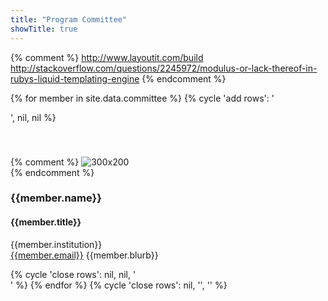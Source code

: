 ```yaml
---
title: "Program Committee"
showTitle: true
---
```


{% comment %}
http://www.layoutit.com/build
http://stackoverflow.com/questions/2245972/modulus-or-lack-thereof-in-rubys-liquid-templating-engine
{% endcomment %}

{% for member in site.data.committee %}
  {% cycle 'add rows': '<div class="row">', nil, nil %}
<div class="col-md-4">
<div class="thumbnail" style="padding-top: 40px;">
{% comment %}
		<img alt="300x200"
      src="{{site.base}}/images/committee/{{member.image}}"
      {% if member.rotation %}
      style="margin-top:-30px; margin-bottom: -30px; -webkit-transform: rotate({{member.rotation}}deg); -moz-transform: rotate({{member.rotation}}deg);"
      {% else %}
      style="-webkit-transform: rotate(90deg); -moz-transform: rotate(90deg);"
      {% endif %}
      />
      <br/>
      {% endcomment %}
		<div class="caption">
			<h3>
				{{member.name}}
			</h3>
      <h4 style="color: {{site.purple}};">{{member.title}}</h4>
			<p>
        {{member.institution}} <br/>
        <a href="mailto:{{member.email}}">{{member.email}}</a>
        {{member.blurb}}
			</p>
		</div>
	</div>
</div>
  {% cycle 'close rows': nil, nil, '</div>' %}
{% endfor %}
{% cycle 'close rows': nil, '</div>', '</div>' %}
